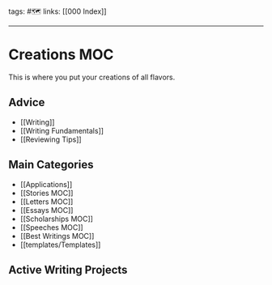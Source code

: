tags: #🗺️ 
links: [[000 Index]]

---
# Creations MOC
This is where you put your creations of all flavors.
## Advice
- [[Writing]]
- [[Writing Fundamentals]]
- [[Reviewing Tips]]
## Main Categories
- [[Applications]]
- [[Stories MOC]]
- [[Letters MOC]]
- [[Essays MOC]]
- [[Scholarships MOC]]
- [[Speeches MOC]]
- [[Best Writings MOC]]
- [[templates/Templates]]

## Active Writing Projects